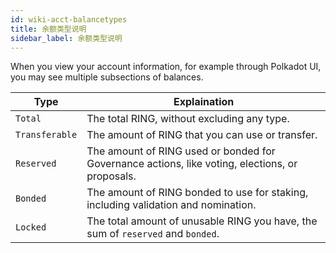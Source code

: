 ```yaml
---
id: wiki-acct-balancetypes
title: 余额类型说明
sidebar_label: 余额类型说明
---
```


When you view your account information, for example through Polkadot UI, you may see multiple subsections of balances.

| Type           | Explaination                                                                                    |
| -------------- | ----------------------------------------------------------------------------------------------- |
| `Total`        | The total RING, without excluding any type.                                                     |
| `Transferable` | The amount of RING that you can use or transfer.                                                |
| `Reserved`     | The amount of RING used or bonded for Governance actions, like voting, elections, or proposals. |
| `Bonded`       | The amount of RING bonded to use for staking, including validation and nomination.              |
| `Locked`       | The total amount of unusable RING you have, the sum of `reserved` and `bonded`.                 |
